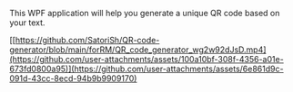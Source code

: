This WPF application will help you generate a unique QR code based on your text.


[[https://github.com/SatoriSh/QR-code-generator/blob/main/forRM/QR_code_generator_wg2w92dJsD.mp4](https://github.com/user-attachments/assets/100a10bf-308f-4356-a01e-673fd0800a95)](https://github.com/user-attachments/assets/6e861d9c-091d-43cc-8ecd-94b9b9909170)
